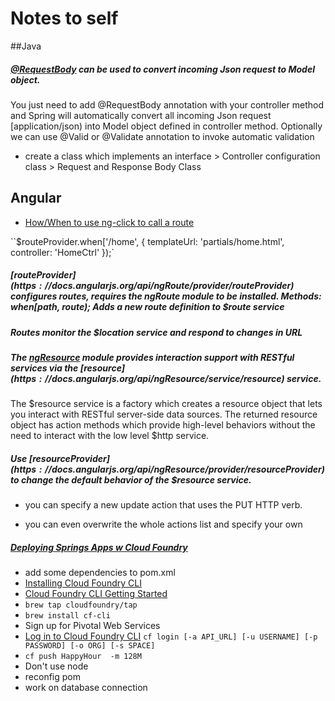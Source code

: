 # Notes to self


##Java
##### [@RequestBody](http://www.techzoo.org/spring-framework/spring-mvc-requestbody-json-example.html) can be used to convert incoming Json request to Model object.

You just need to add @RequestBody annotation with your controller method and Spring will automatically convert all incoming Json request [application/json) into Model object defined in controller method. Optionally we can use @Valid or @Validate annotation to invoke automatic validation

* create a class which implements an interface > Controller configuration class > Request and Response Body Class



## Angular
* [How/When to use ng-click to call a route](http://stackoverflow.com/questions/14201753/angular-js-how-when-to-use-ng-click-to-call-a-route)

``$routeProvider.when['/home', {
        templateUrl: 'partials/home.html',
        controller: 'HomeCtrl'
    });`

##### [$routeProvider](https://docs.angularjs.org/api/ngRoute/provider/$routeProvider) configures routes, requires the ngRoute module to be installed. Methods: when[path, route); Adds a new route definition to $route service

##### Routes monitor the $location service and respond to changes in URL

#####  The [ngResource](https://docs.angularjs.org/api/ngResource) module provides interaction support with RESTful services via the [$resource](https://docs.angularjs.org/api/ngResource/service/$resource) service. 

The $resource service is a factory which creates a resource object that lets you interact with RESTful server-side data sources. The returned resource object has action methods which provide high-level behaviors without the need to interact with the low level $http service.

#####  Use [$resourceProvider](https://docs.angularjs.org/api/ngResource/provider/$resourceProvider) to change the default behavior of the $resource service. 

* you can specify a new update action that uses the PUT HTTP verb. 

* you can even overwrite the whole actions list and specify your own


##### [Deploying Springs Apps w Cloud Foundry](https://docs.cloudfoundry.org/buildpacks/java/gsg-spring.html)
   
* add some dependencies to pom.xml
* [Installing Cloud Foundry CLI](https://docs.cloudfoundry.org/cf-cli/install-go-cli.html#mac)
* [Cloud Foundry CLI Getting Started](https://github.com/cloudfoundry/cli#downloads)
* `brew tap cloudfoundry/tap`
* `brew install cf-cli`
* Sign up for Pivotal Web Services
* [Log in to Cloud Foundry CLI](http://docs.run.pivotal.io/cf-cli/getting-started.html) `cf login [-a API_URL] [-u USERNAME] [-p PASSWORD] [-o ORG] [-s SPACE]`
* `cf push HappyHour  -m 128M`
* Don't use node
* reconfig pom
* work on database connection
                                                                                                                                                               





